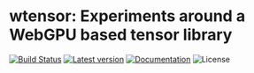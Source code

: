 # wtensor: Experiments around a WebGPU based tensor library

[![Build Status](https://github.com/LaurentMazare/wtensor/workflows/Continuous%20integration/badge.svg)](https://github.com/LaurentMazare/wtensor/actions)
[![Latest version](https://img.shields.io/crates/v/wtensor.svg)](https://crates.io/crates/wtensor)
[![Documentation](https://docs.rs/wtensor/badge.svg)](https://docs.rs/wtensor)
![License](https://img.shields.io/crates/l/wtensor.svg)

